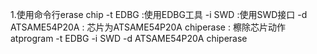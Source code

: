 
1.使用命令行erase chip
-t EDBG :使用EDBG工具
-i SWD  :使用SWD接口
-d ATSAME54P20A : 芯片为ATSAME54P20A
chiperase : 檫除芯片动作
  atprogram -t EDBG -i SWD -d ATSAME54P20A chiperase
